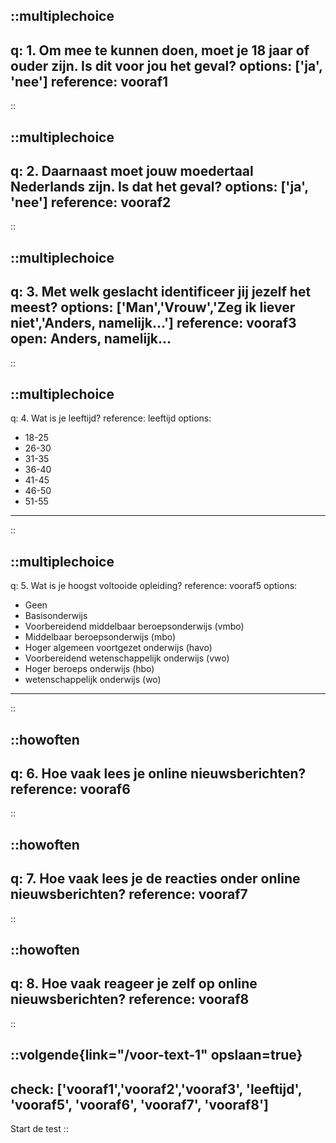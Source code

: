 ::multiplechoice
---
q: 1. Om mee te kunnen doen, moet je 18 jaar of ouder zijn. Is dit voor jou het geval?
options: ['ja', 'nee']
reference: vooraf1
---
::

::multiplechoice
---
q: 2. Daarnaast moet jouw moedertaal Nederlands zijn. Is dat het geval?
options: ['ja', 'nee']
reference: vooraf2
---
::

::multiplechoice
---
q: 3. Met welk geslacht identificeer jij jezelf het meest?
options: ['Man','Vrouw','Zeg ik liever niet','Anders, namelijk...']
reference: vooraf3
open: Anders, namelijk...
---
::

::multiplechoice
---
q: 4. Wat is je leeftijd?
reference: leeftijd
options: 
  - 18-25
  - 26-30
  - 31-35
  - 36-40
  - 41-45
  - 46-50
  - 51-55
---
::

::multiplechoice
---
q: 5. Wat is je hoogst voltooide opleiding?
reference: vooraf5
options:
  - Geen
  - Basisonderwijs
  - Voorbereidend middelbaar beroepsonderwijs (vmbo)
  - Middelbaar beroepsonderwijs (mbo)
  - Hoger algemeen voortgezet onderwijs (havo)
  - Voorbereidend wetenschappelijk onderwijs (vwo)
  - Hoger beroeps onderwijs (hbo)
  - wetenschappelijk onderwijs (wo)
---
::

::howoften
---
q: 6. Hoe vaak lees je online nieuwsberichten?
reference: vooraf6
---
::


::howoften
---
q: 7. Hoe vaak lees je de reacties onder online nieuwsberichten?
reference: vooraf7
---
::

::howoften
---
q: 8. Hoe vaak reageer je zelf op online nieuwsberichten?
reference: vooraf8
---
::

::volgende{link="/voor-text-1" opslaan=true}
---
check: ['vooraf1','vooraf2','vooraf3', 'leeftijd', 'vooraf5', 'vooraf6', 'vooraf7', 'vooraf8']
---
Start de test 
::